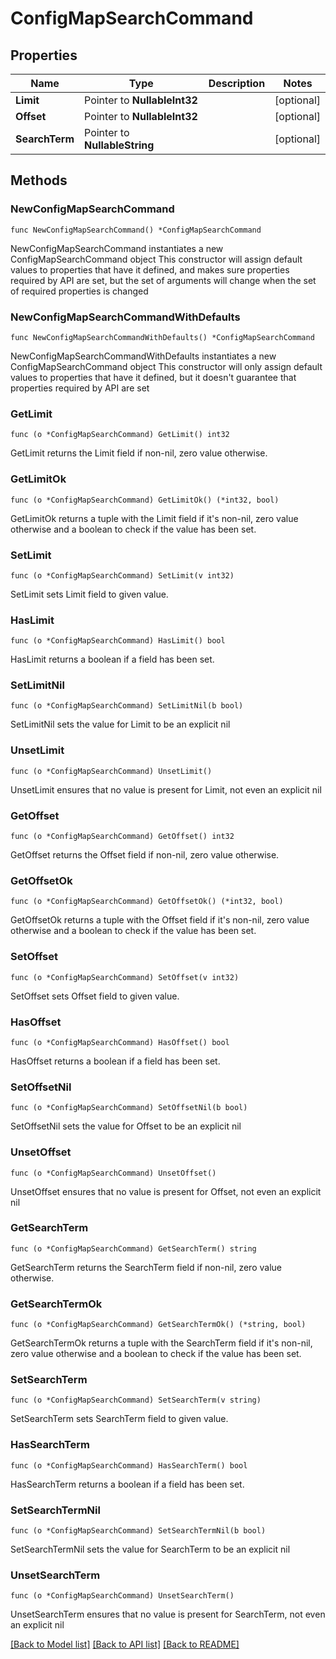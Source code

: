 # ConfigMapSearchCommand

## Properties

Name | Type | Description | Notes
------------ | ------------- | ------------- | -------------
**Limit** | Pointer to **NullableInt32** |  | [optional] 
**Offset** | Pointer to **NullableInt32** |  | [optional] 
**SearchTerm** | Pointer to **NullableString** |  | [optional] 

## Methods

### NewConfigMapSearchCommand

`func NewConfigMapSearchCommand() *ConfigMapSearchCommand`

NewConfigMapSearchCommand instantiates a new ConfigMapSearchCommand object
This constructor will assign default values to properties that have it defined,
and makes sure properties required by API are set, but the set of arguments
will change when the set of required properties is changed

### NewConfigMapSearchCommandWithDefaults

`func NewConfigMapSearchCommandWithDefaults() *ConfigMapSearchCommand`

NewConfigMapSearchCommandWithDefaults instantiates a new ConfigMapSearchCommand object
This constructor will only assign default values to properties that have it defined,
but it doesn't guarantee that properties required by API are set

### GetLimit

`func (o *ConfigMapSearchCommand) GetLimit() int32`

GetLimit returns the Limit field if non-nil, zero value otherwise.

### GetLimitOk

`func (o *ConfigMapSearchCommand) GetLimitOk() (*int32, bool)`

GetLimitOk returns a tuple with the Limit field if it's non-nil, zero value otherwise
and a boolean to check if the value has been set.

### SetLimit

`func (o *ConfigMapSearchCommand) SetLimit(v int32)`

SetLimit sets Limit field to given value.

### HasLimit

`func (o *ConfigMapSearchCommand) HasLimit() bool`

HasLimit returns a boolean if a field has been set.

### SetLimitNil

`func (o *ConfigMapSearchCommand) SetLimitNil(b bool)`

 SetLimitNil sets the value for Limit to be an explicit nil

### UnsetLimit
`func (o *ConfigMapSearchCommand) UnsetLimit()`

UnsetLimit ensures that no value is present for Limit, not even an explicit nil
### GetOffset

`func (o *ConfigMapSearchCommand) GetOffset() int32`

GetOffset returns the Offset field if non-nil, zero value otherwise.

### GetOffsetOk

`func (o *ConfigMapSearchCommand) GetOffsetOk() (*int32, bool)`

GetOffsetOk returns a tuple with the Offset field if it's non-nil, zero value otherwise
and a boolean to check if the value has been set.

### SetOffset

`func (o *ConfigMapSearchCommand) SetOffset(v int32)`

SetOffset sets Offset field to given value.

### HasOffset

`func (o *ConfigMapSearchCommand) HasOffset() bool`

HasOffset returns a boolean if a field has been set.

### SetOffsetNil

`func (o *ConfigMapSearchCommand) SetOffsetNil(b bool)`

 SetOffsetNil sets the value for Offset to be an explicit nil

### UnsetOffset
`func (o *ConfigMapSearchCommand) UnsetOffset()`

UnsetOffset ensures that no value is present for Offset, not even an explicit nil
### GetSearchTerm

`func (o *ConfigMapSearchCommand) GetSearchTerm() string`

GetSearchTerm returns the SearchTerm field if non-nil, zero value otherwise.

### GetSearchTermOk

`func (o *ConfigMapSearchCommand) GetSearchTermOk() (*string, bool)`

GetSearchTermOk returns a tuple with the SearchTerm field if it's non-nil, zero value otherwise
and a boolean to check if the value has been set.

### SetSearchTerm

`func (o *ConfigMapSearchCommand) SetSearchTerm(v string)`

SetSearchTerm sets SearchTerm field to given value.

### HasSearchTerm

`func (o *ConfigMapSearchCommand) HasSearchTerm() bool`

HasSearchTerm returns a boolean if a field has been set.

### SetSearchTermNil

`func (o *ConfigMapSearchCommand) SetSearchTermNil(b bool)`

 SetSearchTermNil sets the value for SearchTerm to be an explicit nil

### UnsetSearchTerm
`func (o *ConfigMapSearchCommand) UnsetSearchTerm()`

UnsetSearchTerm ensures that no value is present for SearchTerm, not even an explicit nil

[[Back to Model list]](../README.md#documentation-for-models) [[Back to API list]](../README.md#documentation-for-api-endpoints) [[Back to README]](../README.md)


